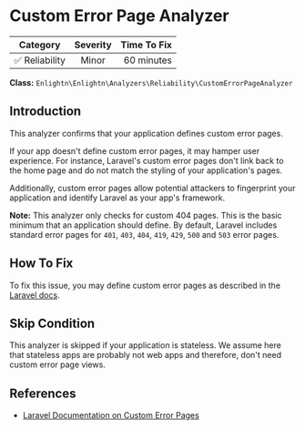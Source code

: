 # Custom Error Page Analyzer

| Category       | Severity   | Time To Fix  |
| -------------  |:----------:| ------------:|
| :white_check_mark: Reliability | Minor | 60 minutes   |

**Class:** `Enlightn\Enlightn\Analyzers\Reliability\CustomErrorPageAnalyzer`

## Introduction

This analyzer confirms that your application defines custom error pages.

If your app doesn't define custom error pages, it may hamper user experience. For instance, Laravel's custom error pages don't link back to the home page and do not match the styling of your application's pages.

Additionally, custom error pages allow potential attackers to fingerprint your application and identify Laravel as your app's framework.

**Note:** This analyzer only checks for custom 404 pages. This is the basic minimum that an application should define. By default, Laravel includes standard error pages for `401`, `403`, `404`, `419`, `429`, `500` and `503` error pages.

## How To Fix

To fix this issue, you may define custom error pages as described in the [Laravel docs](https://laravel.com/docs/errors#custom-http-error-pages).

## Skip Condition

This analyzer is skipped if your application is stateless. We assume here that stateless apps are probably not web apps and therefore, don't need custom error page views.

## References

- [Laravel Documentation on Custom Error Pages](https://laravel.com/docs/errors#custom-http-error-pages)